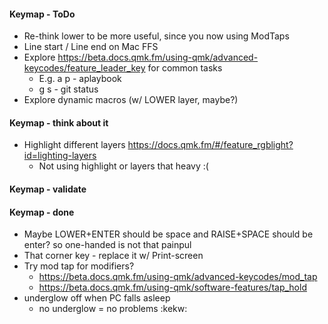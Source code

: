 
#### Keymap - ToDo
- Re-think lower to be more useful, since you now using ModTaps
- Line start / Line end on Mac FFS
- Explore https://beta.docs.qmk.fm/using-qmk/advanced-keycodes/feature_leader_key for common tasks
    - E.g. a p - aplaybook
    - g s - git status<ENTER>
- Explore  dynamic macros (w/ LOWER layer, maybe?)

#### Keymap - think about it
- Highlight different layers https://docs.qmk.fm/#/feature_rgblight?id=lighting-layers
    - Not using highlight or layers that heavy :(

#### Keymap - validate

#### Keymap - done
- Maybe LOWER+ENTER should be space and RAISE+SPACE should be enter? so one-handed is not that painpul
- That corner key - replace it w/ Print-screen
- Try mod tap for modifiers?
    - https://beta.docs.qmk.fm/using-qmk/advanced-keycodes/mod_tap
    - https://beta.docs.qmk.fm/using-qmk/software-features/tap_hold
- underglow off when PC falls asleep
    - no underglow = no problems :kekw:
